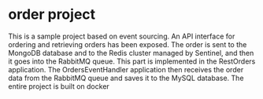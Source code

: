 # order project
This is a sample project based on event sourcing.
An API interface for ordering and retrieving orders has been exposed. The order is sent to the MongoDB database and to the Redis cluster managed by Sentinel, and then it goes into the RabbitMQ queue. This part is implemented in the RestOrders application.
The OrdersEventHandler application then receives the order data from the RabbitMQ queue and saves it to the MySQL database.
The entire project is built on docker
